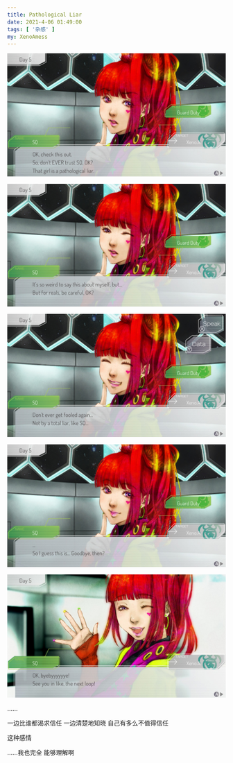 ```yaml
---
title: Pathological Liar
date: 2021-4-06 01:49:00
tags: [ '杂感' ]
my: XenoAmess
---
```


![XenoAmess徽印](/resources/20210406PathologicalLiar/2021040601421600-F07D255B0DFCA3C5DB0CD5E5E8FB2084.jpg)

![XenoAmess徽印](/resources/20210406PathologicalLiar/2021040601422300-F07D255B0DFCA3C5DB0CD5E5E8FB2084.jpg)

![XenoAmess徽印](/resources/20210406PathologicalLiar/2021040601422800-F07D255B0DFCA3C5DB0CD5E5E8FB2084.jpg)

![XenoAmess徽印](/resources/20210406PathologicalLiar/2021040601423300-F07D255B0DFCA3C5DB0CD5E5E8FB2084.jpg)

![XenoAmess徽印](/resources/20210406PathologicalLiar/2021040601423900-F07D255B0DFCA3C5DB0CD5E5E8FB2084.jpg)

……

一边比谁都渴求信任 一边清楚地知晓 自己有多么不值得信任

这种感情

……我也完全 能够理解啊
